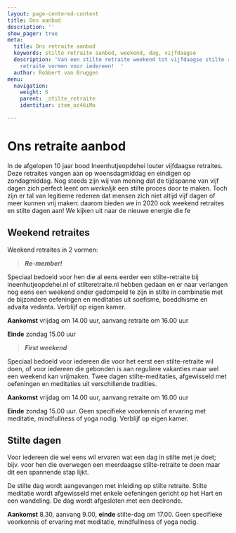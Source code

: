 ```yaml
---
layout: page-centered-content
title: Ons aanbod
description: ''
show_pager: true
meta:
  title: Ons retraite aanbod
  keywords: stilte retraite aanbod, weekend, dag, vijfdaagse
  description: 'Van een stilte retraite weekend tot vijfdaagse stilte retraites: verschillende
    retraite vormen voor iedereen!  '
  author: Robbert van Bruggen
menu:
  navigation:
    weight: 6
    parent: _stilte_retraite
    identifier: item_oc46iMa

---
```

# Ons retraite aanbod

In de afgelopen 10 jaar bood Ineenhutjeopdehei louter vijfdaagse retraites. Deze retraites vangen aan op woensdagmiddag en eindigen op zondagmiddag. Nog steeds zijn wij van mening dat de tijdspanne van vijf dagen zich perfect leent om _werkelijk_ een stilte proces door te maken. Toch zijn er tal van legitieme redenen dat mensen zich niet altijd vijf dagen of meer kunnen vrij maken: daarom bieden we in 2020 ook weekend retraites en stilte dagen aan! We kijken uit naar de nieuwe energie die fe

## Weekend retraites

Weekend retraites in 2 vormen:

> **_Re-member!_**

Speciaal bedoeld voor hen die al eens eerder een stilte-retraite bij ineenhutjeopdehei.nl of stilteretraite.nl hebben gedaan en er naar verlangen nog eens een weekend onder gedompeld te zijn in stilte in combinatie met de bijzondere oefeningen en meditaties uit soefisme, boeddhisme en advaita vedanta. Verblijf op eigen kamer.

**Aankomst** vrijdag om 14.00 uur, aanvang retraite om 16.00 uur

**Einde** zondag 15.00 uur

> **_First weekend_**

Speciaal bedoeld voor iedereen die voor het eerst een stilte-retraite wil doen, of voor iedereen die gebonden is aan reguliere vakanties maar wel een weekend kan vrijmaken. Twee dagen stilte-meditaties, afgewisseld met oefeningen en meditaties uit verschillende tradities.

**Aankomst** vrijdag om 14.00 uur, aanvang retraite om 16.00 uur

**Einde** zondag 15.00 uur. Geen specifieke voorkennis of ervaring met meditatie, mindfullness of yoga nodig. Verblijf op eigen kamer.

## Stilte dagen

Voor iedereen die wel eens wil ervaren wat een dag in stilte met je doet; bijv. voor hen die overwegen een meerdaagse stilte-retraite te doen maar dit een spannende stap lijkt.

De stilte dag wordt aangevangen met inleiding op stilte retraite. Stilte meditatie wordt afgewisseld met enkele oefeningen gericht op het Hart en een wandeling. De dag wordt afgesloten met een deelronde.

**Aankomst** 8.30, aanvang 9.00, **einde** stilte-dag om 17.00. Geen specifieke voorkennis of ervaring met meditatie, mindfullness of yoga nodig.